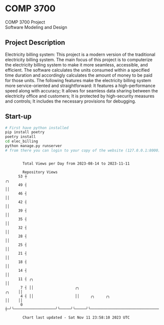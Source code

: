 # COMP 3700
COMP 3700 Project  
Software Modeling and Design
## Project Description
Electricity billing system: This project is a modern version of the traditional electricity billing system. The main focus of this project is to computerize the electricity billing system to make it more seamless, accessible, and efficient. The software calculates the units consumed within a specified time duration and accordingly calculates the amount of money to be paid for those units. The following features make the electricity billing system more service-oriented and straightforward: It features a high-performance speed along with accuracy; It allows for seamless data sharing between the electricity office and customers; It is protected by high-security measures and controls; It includes the necessary provisions for debugging.

## Start-up
```bash
# First have python installed
pip install poetry
poetry install
cd elec_billing
python manage.py runserver
# from there you can login to your copy of the website (127.0.0.1:8000), default creds are admin/admin
```

```

        Total Views per Day from 2023-08-14 to 2023-11-11

        Repository Views
      53 ┼                                                                                     ╭╮
      49 ┤                                                                                     ││
      46 ┤                                                                                     ││
      42 ┤                                                                                     ││
      39 ┤                                                                                     ││
      35 ┤                                                                                     ││
      32 ┤                                                                                     ││
      28 ┤                                                                                     ││
      25 ┤                                                                                     ││
      21 ┤                                                                                     ││
      18 ┤                                                                                     ││
      14 ┤                                                                                     ││
      11 ┤ ╭╮                                                                                  ││
       7 ┤ ││                   ╭╮                                                       ╭╮    ││
       4 ┤ ││                   ││     ╭╮     ╭╮                                         ││    ││
       0 ┼─╯╰───────────────────╯╰─────╯╰─────╯╰─────────────────────────────────────────╯╰────╯╰──

        Chart last updated - Sat Nov 11 23:58:10 2023 UTC
        
```
